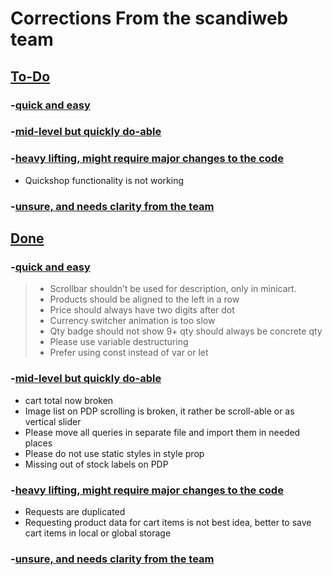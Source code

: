 # Corrections From the scandiweb team

## <u>To-Do</u>

### -<u>quick and easy</u>




### -<u>mid-level but quickly do-able</u>


### -<u>heavy lifting, might require major changes to the code</u>
* Quickshop functionality is not working</br>

### -<u>unsure, and needs clarity from the team</u>



## <u>Done</u>

### -<u>quick and easy</u>
> * Scrollbar shouldn’t be used for description, only in minicart.</br>
> * Products should be aligned to the left in a row</br>
> * Price should always have two digits after dot</br>
> * Currency switcher animation is too slow</br>
> * Qty badge should not show 9+ qty should always be concrete qty</br>
> * Please use variable destructuring</br>
> * Prefer using const instead of var or let</br>

### -<u>mid-level but quickly do-able</u>
* cart total now broken
* Image list on PDP scrolling is broken, it rather be scroll-able or as vertical slider</br>
* Please move all queries in separate file and import them in needed places</br>
* Please do not use static styles in style prop</br>
* Missing out of stock labels on PDP</br>

### -<u>heavy lifting, might require major changes to the code</u>
* Requests are duplicated</br>
* Requesting product data for cart items is not best idea, better to save cart items in local or global storage</br>


### -<u>unsure, and needs clarity from the team</u>
